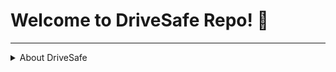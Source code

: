 # Welcome to DriveSafe Repo! 👋 

---
<details>
   <summary>About DriveSafe</summary>
   
   - DriveSafe is a complete design kit for drivers track their daily driving habits by tracking their trips, showing their daily trip reports, the exact route they took, the alerts triggered such as over-speeding, harsh-braking, car-idling, seat belt alerts, etc. and shows the necessary details on the dashboard.
   
   <img align="left" alt="DriveSafe MindMap" width="250px" src="./img/mindmap.png" />
   
   - This repo contains UI design which is coded to learn UI. The original design can be found on [Figma](https://www.figma.com/file/INva89ILCXxmfoUkJCyhva/Drivesafe?node-id=0%3A1&t=cOq1wsA0yzDwwxD8-1) 
   
   

---


---
<details>
   <summary> Screenshots: </summary>
 

<img align="left" alt="Landing Page" width="250px" src="./img/landing_page.jpeg" />
<img align="left" alt="Dashboard" width="250px" src="./img/dashboard.jpeg" />
<img align="left" alt="Dashboard 2" width="250px" src="./img/dashboard2.jpeg" />
  



                    Landing Page                    Dashboard
                    


<img align="left" alt="Trip Detail Page" width="250px" src="./img/trip_detail_page.jpeg" />
<img align="left" alt="Trip Detail Page 2" width="250px" src="./img/trip_detail_page2.jpeg" />

                                                    Trip Detail Page
   
</details>


---
